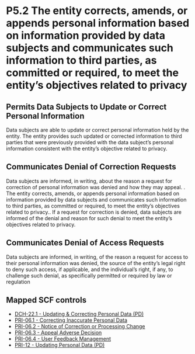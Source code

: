 # P5.2 The entity corrects, amends, or appends personal information based on information provided by data subjects and communicates such information to third parties, as committed or required, to meet the entity’s objectives related to privacy
## Permits Data Subjects to Update or Correct Personal Information
Data subjects are able to update or correct personal information held by the entity. The entity provides such updated or corrected information to third parties that were previously provided with the data subject’s personal information consistent with the entity’s objective related to privacy.
## Communicates Denial of Correction Requests
Data subjects are informed, in writing, about the reason a request for correction of personal information was denied and how they may appeal.
. The entity corrects, amends, or appends personal information based on information provided by data subjects and communicates such information to third parties, as committed or required, to meet the entity’s objectives related to privacy.. If a request for correction is denied, data subjects are informed of the denial and reason for such denial to meet the entity’s objectives related to privacy.
## Communicates Denial of Access Requests
Data subjects are informed, in writing, of the reason a request for access to their personal information was denied, the source of the entity’s legal right to deny such access, if applicable, and the individual’s right, if any, to challenge such denial, as specifically permitted or required by law or regulation
## Mapped SCF controls
- [DCH-22.1 - Updating & Correcting Personal Data (PD)](../scf/dch-221-updating&correctingpersonaldata(pd).md)
- [PRI-06.1 - Correcting Inaccurate Personal Data](../scf/pri-061-correctinginaccuratepersonaldata.md)
- [PRI-06.2 - Notice of Correction or Processing Change](../scf/pri-062-noticeofcorrectionorprocessingchange.md)
- [PRI-06.3 - Appeal Adverse Decision](../scf/pri-063-appealadversedecision.md)
- [PRI-06.4 - User Feedback Management](../scf/pri-064-userfeedbackmanagement.md)
- [PRI-12 - Updating Personal Data (PD)](../scf/pri-12-updatingpersonaldata(pd).md)